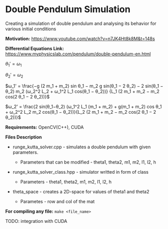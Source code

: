 # Double Pendulum Simulation
Creating a simulation of double pendulum and analysing its behavior for various initial conditions

**Motivation:** https://www.youtube.com/watch?v=n7JK4Ht8k8M&t=148s

**Differential Equations Link:** https://www.myphysicslab.com/pendulum/double-pendulum-en.html

$θ_1' = ω_1$

$θ_2' = ω_2$

$ω_1' = \frac{−g (2 m_1 + m_2) sin θ_1 − m_2 g sin(θ_1 − 2 θ_2) − 2 sin(θ_1 − θ_2) m_2 (ω_2^2 L_2 + ω_1^2 L_1 cos(θ_1 − θ_2))} {L_1 (2 m_1 + m_2 − m_2 cos(2 θ_1 − 2 θ_2))}$

$ω_2' = \frac{2 sin(θ_1−θ_2) (ω_1^2 L_1 (m_1 + m_2) + g(m_1 + m_2) cos θ_1 + ω_2^2 L_2 m_2 cos(θ_1 − θ_2))}{L_2 (2 m_1 + m_2 − m_2 cos(2 θ_1 − 2 θ_2))}$



**Requirements:** OpenCV(C++), CUDA

**Files Description**
* runge_kutta_solver.cpp - simulates a double pendulum with given parameters.
    * Parameters that can be modified - theta1, theta2, m1, m2, l1, l2, h

* runge_kutta_solver_class.hpp - simulator writted in form of class
    * Parameters - theta1, theta2, m1, m2, l1, l2, h

* theta_space - creates a 2D-space for values of theta1 and theta2
    * Parametes - row and col of the mat

**For compiling any file:**  ```make <file_name>```
 
TODO: integration with CUDA